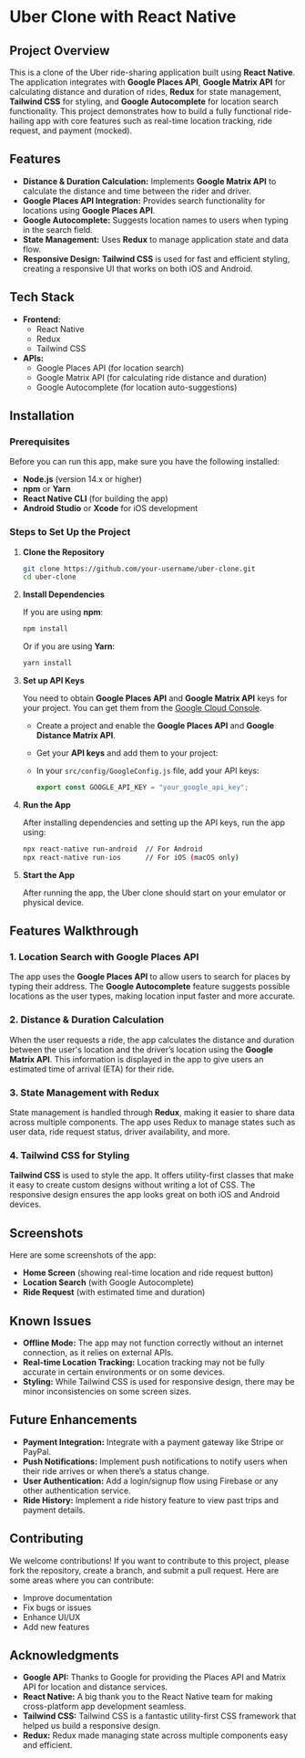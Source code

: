# Uber Clone with React Native

## Project Overview

This is a clone of the Uber ride-sharing application built using **React Native**. The application integrates with **Google Places API**, **Google Matrix API** for calculating distance and duration of rides, **Redux** for state management, **Tailwind CSS** for styling, and **Google Autocomplete** for location search functionality. This project demonstrates how to build a fully functional ride-hailing app with core features such as real-time location tracking, ride request, and payment (mocked).

## Features

- **Distance & Duration Calculation:** Implements **Google Matrix API** to calculate the distance and time between the rider and driver.
- **Google Places API Integration:** Provides search functionality for locations using **Google Places API**.
- **Google Autocomplete:** Suggests location names to users when typing in the search field.
- **State Management:** Uses **Redux** to manage application state and data flow.
- **Responsive Design:** **Tailwind CSS** is used for fast and efficient styling, creating a responsive UI that works on both iOS and Android.

## Tech Stack

- **Frontend:** 
  - React Native
  - Redux
  - Tailwind CSS
- **APIs:**
  - Google Places API (for location search)
  - Google Matrix API (for calculating ride distance and duration)
  - Google Autocomplete (for location auto-suggestions)
  
## Installation

### Prerequisites

Before you can run this app, make sure you have the following installed:

- **Node.js** (version 14.x or higher)
- **npm** or **Yarn**
- **React Native CLI** (for building the app)
- **Android Studio** or **Xcode** for iOS development

### Steps to Set Up the Project

1. **Clone the Repository**

   ```bash
   git clone https://github.com/your-username/uber-clone.git
   cd uber-clone
   ```

2. **Install Dependencies**

   If you are using **npm**:

   ```bash
   npm install
   ```

   Or if you are using **Yarn**:

   ```bash
   yarn install
   ```

3. **Set up API Keys**

   You need to obtain **Google Places API** and **Google Matrix API** keys for your project. You can get them from the [Google Cloud Console](https://console.cloud.google.com/).

   - Create a project and enable the **Google Places API** and **Google Distance Matrix API**.
   - Get your **API keys** and add them to your project:

   - In your `src/config/GoogleConfig.js` file, add your API keys:

     ```javascript
     export const GOOGLE_API_KEY = "your_google_api_key";
     ```

4. **Run the App**

   After installing dependencies and setting up the API keys, run the app using:

   ```bash
   npx react-native run-android  // For Android
   npx react-native run-ios      // For iOS (macOS only)
   ```

5. **Start the App**

   After running the app, the Uber clone should start on your emulator or physical device.

## Features Walkthrough

### 1. **Location Search with Google Places API**

The app uses the **Google Places API** to allow users to search for places by typing their address. The **Google Autocomplete** feature suggests possible locations as the user types, making location input faster and more accurate.

### 2. **Distance & Duration Calculation**

When the user requests a ride, the app calculates the distance and duration between the user's location and the driver’s location using the **Google Matrix API**. This information is displayed in the app to give users an estimated time of arrival (ETA) for their ride.


### 3. **State Management with Redux**

State management is handled through **Redux**, making it easier to share data across multiple components. The app uses Redux to manage states such as user data, ride request status, driver availability, and more.

### 4. **Tailwind CSS for Styling**

**Tailwind CSS** is used to style the app. It offers utility-first classes that make it easy to create custom designs without writing a lot of CSS. The responsive design ensures the app looks great on both iOS and Android devices.


## Screenshots

Here are some screenshots of the app:

- **Home Screen** (showing real-time location and ride request button)
- **Location Search** (with Google Autocomplete)
- **Ride Request** (with estimated time and duration)

## Known Issues

- **Offline Mode:** The app may not function correctly without an internet connection, as it relies on external APIs.
- **Real-time Location Tracking:** Location tracking may not be fully accurate in certain environments or on some devices.
- **Styling:** While Tailwind CSS is used for responsive design, there may be minor inconsistencies on some screen sizes.

## Future Enhancements

- **Payment Integration:** Integrate with a payment gateway like Stripe or PayPal.
- **Push Notifications:** Implement push notifications to notify users when their ride arrives or when there’s a status change.
- **User Authentication:** Add a login/signup flow using Firebase or any other authentication service.
- **Ride History:** Implement a ride history feature to view past trips and payment details.

## Contributing

We welcome contributions! If you want to contribute to this project, please fork the repository, create a branch, and submit a pull request. Here are some areas where you can contribute:

- Improve documentation
- Fix bugs or issues
- Enhance UI/UX
- Add new features

## Acknowledgments

- **Google API:** Thanks to Google for providing the Places API and Matrix API for location and distance services.
- **React Native:** A big thank you to the React Native team for making cross-platform app development seamless.
- **Tailwind CSS:** Tailwind CSS is a fantastic utility-first CSS framework that helped us build a responsive design.
- **Redux:** Redux made managing state across multiple components easy and efficient.
```
